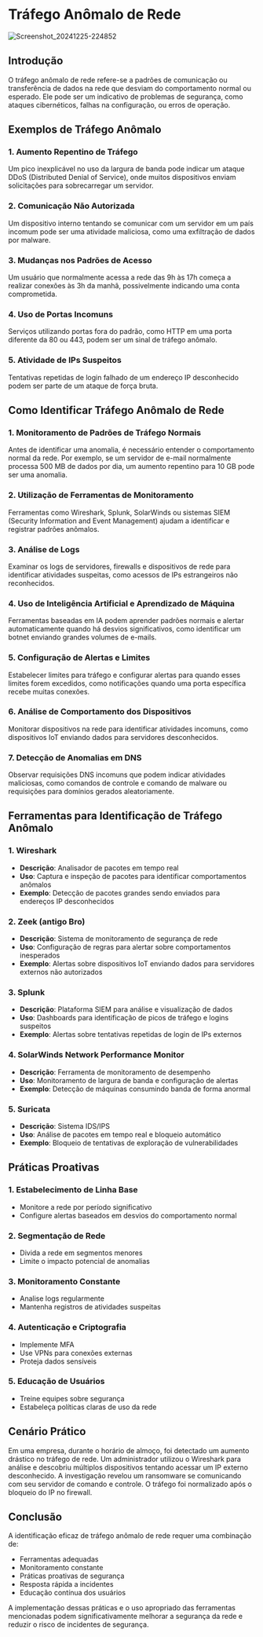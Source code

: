 # Tráfego Anômalo de Rede

![Screenshot_20241225-224852](https://github.com/user-attachments/assets/1c5cb517-1393-4d92-88b3-f5fda4cbf7b3)


## Introdução

O tráfego anômalo de rede refere-se a padrões de comunicação ou transferência de dados na rede que desviam do comportamento normal ou esperado. Ele pode ser um indicativo de problemas de segurança, como ataques cibernéticos, falhas na configuração, ou erros de operação.

## Exemplos de Tráfego Anômalo

### 1. Aumento Repentino de Tráfego
Um pico inexplicável no uso da largura de banda pode indicar um ataque DDoS (Distributed Denial of Service), onde muitos dispositivos enviam solicitações para sobrecarregar um servidor.

### 2. Comunicação Não Autorizada
Um dispositivo interno tentando se comunicar com um servidor em um país incomum pode ser uma atividade maliciosa, como uma exfiltração de dados por malware.

### 3. Mudanças nos Padrões de Acesso
Um usuário que normalmente acessa a rede das 9h às 17h começa a realizar conexões às 3h da manhã, possivelmente indicando uma conta comprometida.

### 4. Uso de Portas Incomuns
Serviços utilizando portas fora do padrão, como HTTP em uma porta diferente da 80 ou 443, podem ser um sinal de tráfego anômalo.

### 5. Atividade de IPs Suspeitos
Tentativas repetidas de login falhado de um endereço IP desconhecido podem ser parte de um ataque de força bruta.

## Como Identificar Tráfego Anômalo de Rede

### 1. Monitoramento de Padrões de Tráfego Normais
Antes de identificar uma anomalia, é necessário entender o comportamento normal da rede. Por exemplo, se um servidor de e-mail normalmente processa 500 MB de dados por dia, um aumento repentino para 10 GB pode ser uma anomalia.

### 2. Utilização de Ferramentas de Monitoramento
Ferramentas como Wireshark, Splunk, SolarWinds ou sistemas SIEM (Security Information and Event Management) ajudam a identificar e registrar padrões anômalos.

### 3. Análise de Logs
Examinar os logs de servidores, firewalls e dispositivos de rede para identificar atividades suspeitas, como acessos de IPs estrangeiros não reconhecidos.

### 4. Uso de Inteligência Artificial e Aprendizado de Máquina
Ferramentas baseadas em IA podem aprender padrões normais e alertar automaticamente quando há desvios significativos, como identificar um botnet enviando grandes volumes de e-mails.

### 5. Configuração de Alertas e Limites
Estabelecer limites para tráfego e configurar alertas para quando esses limites forem excedidos, como notificações quando uma porta específica recebe muitas conexões.

### 6. Análise de Comportamento dos Dispositivos
Monitorar dispositivos na rede para identificar atividades incomuns, como dispositivos IoT enviando dados para servidores desconhecidos.

### 7. Detecção de Anomalias em DNS
Observar requisições DNS incomuns que podem indicar atividades maliciosas, como comandos de controle e comando de malware ou requisições para domínios gerados aleatoriamente.

## Ferramentas para Identificação de Tráfego Anômalo

### 1. Wireshark
- **Descrição**: Analisador de pacotes em tempo real
- **Uso**: Captura e inspeção de pacotes para identificar comportamentos anômalos
- **Exemplo**: Detecção de pacotes grandes sendo enviados para endereços IP desconhecidos

### 2. Zeek (antigo Bro)
- **Descrição**: Sistema de monitoramento de segurança de rede
- **Uso**: Configuração de regras para alertar sobre comportamentos inesperados
- **Exemplo**: Alertas sobre dispositivos IoT enviando dados para servidores externos não autorizados

### 3. Splunk
- **Descrição**: Plataforma SIEM para análise e visualização de dados
- **Uso**: Dashboards para identificação de picos de tráfego e logins suspeitos
- **Exemplo**: Alertas sobre tentativas repetidas de login de IPs externos

### 4. SolarWinds Network Performance Monitor
- **Descrição**: Ferramenta de monitoramento de desempenho
- **Uso**: Monitoramento de largura de banda e configuração de alertas
- **Exemplo**: Detecção de máquinas consumindo banda de forma anormal

### 5. Suricata
- **Descrição**: Sistema IDS/IPS
- **Uso**: Análise de pacotes em tempo real e bloqueio automático
- **Exemplo**: Bloqueio de tentativas de exploração de vulnerabilidades

## Práticas Proativas

### 1. Estabelecimento de Linha Base
- Monitore a rede por período significativo
- Configure alertas baseados em desvios do comportamento normal

### 2. Segmentação de Rede
- Divida a rede em segmentos menores
- Limite o impacto potencial de anomalias

### 3. Monitoramento Constante
- Analise logs regularmente
- Mantenha registros de atividades suspeitas

### 4. Autenticação e Criptografia
- Implemente MFA
- Use VPNs para conexões externas
- Proteja dados sensíveis

### 5. Educação de Usuários
- Treine equipes sobre segurança
- Estabeleça políticas claras de uso da rede

## Cenário Prático

Em uma empresa, durante o horário de almoço, foi detectado um aumento drástico no tráfego de rede. Um administrador utilizou o Wireshark para análise e descobriu múltiplos dispositivos tentando acessar um IP externo desconhecido. A investigação revelou um ransomware se comunicando com seu servidor de comando e controle. O tráfego foi normalizado após o bloqueio do IP no firewall.

## Conclusão

A identificação eficaz de tráfego anômalo de rede requer uma combinação de:
- Ferramentas adequadas
- Monitoramento constante
- Práticas proativas de segurança
- Resposta rápida a incidentes
- Educação contínua dos usuários

A implementação dessas práticas e o uso apropriado das ferramentas mencionadas podem significativamente melhorar a segurança da rede e reduzir o risco de incidentes de segurança.
